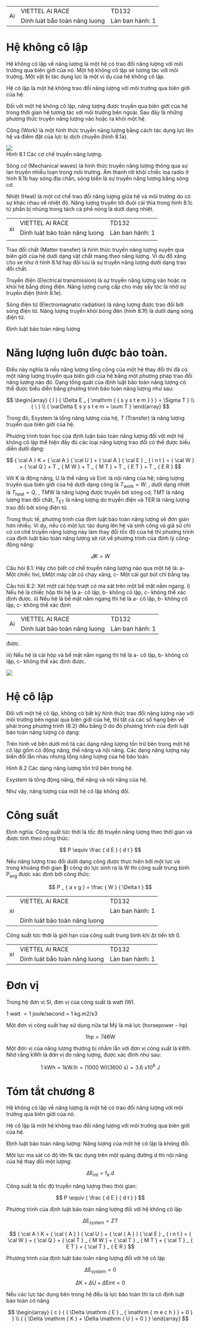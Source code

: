 <table><tr><td rowspan=2 colspan=1>Ai</td><td rowspan=1 colspan=1>VIETTEL AI RACE</td><td rowspan=1 colspan=1>TD132</td></tr><tr><td rowspan=1 colspan=1>Dinh luàt båo toàn nǎng luong</td><td rowspan=1 colspan=1>Làn ban hành: 1</td></tr></table>

# Hệ không cô lập

Hệ không cô lập về năng lượng là một hệ có trao đổi năng lượng với môi trường qua biên giới của nó. Một hệ không cô lập sẽ tương tác với môi trường. Một vật bị tác dụng lực là một ví dụ của hệ không cô lập.

Hệ cô lập là một hệ không trao đổi năng lượng với môi trường qua biên giới của hệ.

Đối với một hệ không cô lập, năng lượng được truyền qua biên giới của hệ trong thời gian hệ tương tác với môi trường bên ngoài. Sau đây là những phương thức truyền năng lượng vào hoặc ra khỏi một hệ.

Công (Work) là một hình thức truyền năng lượng bằng cách tác dụng lực lên hệ và điểm đặt của lực bị dịch chuyển (hình 8.1a).

![](images/7d325a2fee4f84960a2c3c9eb998d012a9f98d442e7f5361899a334f4601c7ac.jpg)  
Hình 8.1 Các cơ chế truyền năng lượng.

Sóng cơ (Mechanical waves) là hình thức truyền năng lượng thông qua sự lan truyền nhiễu loạn trong môi trường. Âm thanh rời khỏi chiếc loa radio ở hình 8.1b hay sóng địa chấn, sóng biển là sự truyền năng lượng bằng sóng cơ.

Nhiệt (Heat) là một cơ chế trao đổi năng lượng giữa hệ và môi trường do có sự khác nhau về nhiệt độ. Năng lượng truyền tới đuôi cái thìa trong hình 8.1c từ phần bị nhúng trong tách cà phê nóng là dưới dạng nhiệt.

<table><tr><td rowspan="3">xi</td><td>VIETTEL AI RACE</td><td>TD132</td></tr><tr><td>Dinh luàt báo toàn nǎng luong</td><td>Làn ban hành: 1</td></tr><tr><td></td><td></td></tr></table>

Trao đổi chất (Matter transfer) là hình thức truyền năng lượng xuyên qua biên giới của hệ dưới dạng vật chất mang theo năng lượng. Ví dụ đổ xăng cho xe như ở hình 8.1d hay đối lưu là sự truyền năng lượng dưới dạng trao đổi chất.

Truyền điện (Electrical transmission) là sự truyền năng lượng vào hoặc ra khỏi hệ bằng dòng điện. Năng lượng cung cấp cho máy sấy tóc là nhờ sự truyền điện (hình 8.1e).

Sóng điện từ (Electromagnatic radiation) là năng lượng được trao đổi bởi sóng điện từ. Năng lượng truyền khỏi bóng đèn (hình 8.1f) là dưới dạng sóng điện từ.

Định luật bảo toàn năng lượng

# Năng lượng luôn được bảo toàn.

Điều này nghĩa là nếu năng lượng tổng cộng của một hệ thay đổi thì đã có một năng lượng truyền qua biên giới của hệ bằng một phương pháp trao đổi năng lượng nào đó. Dạng tổng quát của định luật bảo toàn năng lượng có thể được biểu diễn bằng phương trình bảo toàn năng lượng như sau:

$$
\begin{array} { l } { \Delta E _ { \mathrm { { s y s t e m } } } = \Sigma T } \\ { \ } \\ { \varDelta E s y s t e m = \sum T } \end{array}
$$

Trong đó, Esystem là tổng năng lượng của hệ, $T$ (Transfer) là năng lượng truyền qua biên giới của hệ.

Phương trình toán học của định luận bảo toàn năng lượng đối với một hệ không cô lập thể hiện đầy đủ các loại năng lượng trao đổi có thể được biểu diễn dưới dạng:

$$
{ \cal A } K + { \cal A } { \cal U } + { \cal A } { \cal E } _ { i n t } = { \cal W } + { \cal Q } + T _ { M W } + T _ { M T } + T _ { E T } + T _ { E R }
$$

Với K là động năng, U là thế năng và $\operatorname { E i n t }$ là nội năng của hệ; năng lượng truyền qua biên giới của hệ dưới dạng công là $T _ { \mathrm { w o r k } } = W _ { \mathrm { : } }$ , dưới dạng nhiệt là $T _ { \mathrm { h e a t } } = Q ,$ , TMW là năng lượng được truyền bởi sóng cơ, TMT là năng lượng trao đổi chất, $\mathrm { T _ { E T } }$ là năng lượng do truyền điện và TER là năng lượng trao đổi bởi sóng điện từ.

Trong thực tế, phương trình của định luật bảo toàn năng lượng sẽ đơn giản hơn nhiều. Ví dụ, nếu có một lực tác dụng lên hệ và sinh công và giả sử chỉ có cơ chế truyền năng lượng này làm thay đổi tốc độ của hệ thì phương trình của định luật bảo toàn năng lượng sẽ rút về phương trình của định lý công-động năng:

$$
\varDelta K = W
$$

Câu hỏi 8.1: Hãy cho biết cơ chế truyền năng lượng nào qua một hệ là: a- Một chiếc tivi, bMột máy cắt cỏ chạy xăng, c- Một cái gọt bút chì bằng tay.

Câu hỏi 8.2: Xét một cái hộp trượt có ma sát trên một bề mặt nằm ngang. i) Nếu hệ là chiếc hộp thì hệ là a- cô lập, b- không cô lập, c- không thể xác định được. ii) Nếu hệ là bề mặt nằm ngang thì hệ là a- cô lập, b- không cô lập, c- không thể xác định

<table><tr><td rowspan=2 colspan=1>Ai</td><td rowspan=1 colspan=1>VIETTEL AI RACE</td><td rowspan=1 colspan=1>TD132</td></tr><tr><td rowspan=1 colspan=1>Dinh luàt báo toàn nǎng luong</td><td rowspan=1 colspan=1>Làn ban hành: 1</td></tr></table>

được.

iii) Nếu hệ là cái hộp và bề mặt nằm ngang thì hệ là a- cô lập, b- không cô lập, c- không thể xác định được.

![](images/2e013d9d8d1bb513f13dbe4fc0fab65bf1f3ed46fba03f4d960c928c011e4149.jpg)

# Hệ cô lập

Đối với một hệ cô lập, không có bất kỳ hình thức trao đổi năng lượng nào với môi trường bên ngoài qua biên giới của hệ, thì tất cả các số hạng bên vế phải trong phương trình (8.2) đều bằng 0 do đó phương trình của định luật bảo toàn năng lượng có dạng:

Trên hình vẽ bên dưới mô tả các dạng năng lượng tồn trữ bên trong một hệ cô lập gồm có động năng, thế năng và nội năng. Các dạng năng lượng này biến đổi lẫn nhau nhưng tổng năng lượng của hệ bảo toàn.

Hình 8.2 Các dạng năng lượng tồn trữ bên trong hệ.

Esystem là tổng động năng, thế năng và nội năng của hệ.

Như vậy, năng lượng của một hệ cô lập không đổi.

# Công suất

Định nghĩa: Công suất tức thời là tốc độ truyền năng lượng theo thời gian và được tính theo công thức:

$$
P \equiv \frac { d E } { d t }
$$

Nếu năng lượng trao đổi dưới dạng công được thực hiện bởi một lực và trong khoảng thời gian t công do lực sinh ra là W thì công suất trung bình $\mathrm { P _ { a v g } }$ được xác định bởi công thức:

$$
P _ { a v g } = \frac { W } { \Delta t }
$$

<table><tr><td rowspan="3">xi</td><td>VIETTEL AI RACE</td><td>TD132</td></tr><tr><td></td><td>Làn ban hành: 1</td></tr><tr><td>Dinh luàt báo toàn nǎng luong</td><td></td></tr></table>

Công suất tức thời là giới hạn của công suất trung bình khi Δt tiến tới 0.

<table><tr><td rowspan=2 colspan=1>xi</td><td rowspan=1 colspan=1>VIETTEL AI RACE</td><td rowspan=1 colspan=1>TD132</td></tr><tr><td rowspan=1 colspan=1>Dinh luàt båo toàn nǎng luong</td><td rowspan=1 colspan=1>Làn ban hành: 1</td></tr></table>

# Đơn vị

Trong hệ đơn vị SI, đơn vị của công suất là watt (W).

1 watt $= 1$ joule/second = 1 kg.m2/s3

Một đơn vị công suất hay sử dụng nữa tại Mỹ là mã lực (horsepower – hp)

$$
1 \mathrm { h p } = 7 4 6 \mathrm { W }
$$

Một đơn vị của năng lượng thường bị nhầm lẫn với đơn vị công suất là kWh. Nhớ rằng kWh là đơn vị đo năng lượng, được xác định như sau:

$$
1 \ { \mathrm { k W h } } = 1 { \mathrm { k W . l h } } = ( 1 0 0 0 \ { \mathrm { W } } ) ( 3 6 0 0 \ { \mathrm { s } } ) = 3 . 6 \ { \mathrm { x } } 1 0 ^ { 6 } \ { \mathrm { J } }
$$

# Tóm tắt chương 8

Hệ không cô lập về năng lượng là một hệ có trao đổi năng lượng với môi trường qua biên giới của nó.

Hệ cô lập là một hệ không trao đổi năng lượng với môi trường qua biên giới của hệ.

Định luật bảo toàn năng lượng: Năng lượng của một hệ cô lập là không đổi.

Một lực ma sát có độ lớn fk tác dụng trên một quãng đường d thì nội năng của hệ thay đổi một lượng:

$$
\Delta \mathrm { E } _ { \mathrm { i n t } } = \mathrm { f } _ { \mathrm { k } } . \mathrm { d }
$$

Công suất là tốc độ truyền năng lượng theo thòi gian:

$$
P \equiv { \frac { d E } { d t } }
$$

Phương trình của định luật bảo toàn năng lượng đối với hệ không cô lập

$$
\bar { \Delta } \mathrm { E } _ { \mathrm { s y s t e m } } = \Sigma \mathrm { T }
$$

$$
{ \cal A } K + { \cal { A } } { \cal U } + { \cal { A } } { \cal E } _ { i n t } = { \cal W } + { \cal Q } + { \cal T } _ { M W } + { \cal T } _ { M T } + { \cal T } _ { E T } + { \cal T } _ { E R }
$$

Phương trình của định luật bảo toàn năng lượng đối với hệ cô lập

$$
\Delta \mathrm { E } _ { \mathrm { s y s t e m } } = 0
$$

$$
\Delta \mathrm { K } + \Delta \mathrm { U } + \Delta \mathrm { E i n t } = 0
$$

Nếu các lực tác dụng bên trong hệ đều là lực bảo toàn thì ta có định luật bảo toàn cơ năng

$$
\begin{array} { c } { { \Delta \mathrm { E } _ { \mathrm { m e c h } } = 0 } } \\ { { \Delta \mathrm { K } + \Delta \mathrm { U } = 0 } } \end{array}
$$
